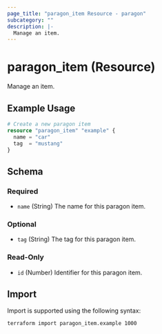 ```yaml
---
page_title: "paragon_item Resource - paragon"
subcategory: ""
description: |-
  Manage an item.
---
```


# paragon_item (Resource)

Manage an item.

## Example Usage

```terraform
# Create a new paragon item
resource "paragon_item" "example" {
  name = "car"
  tag  = "mustang"
}
```

<!-- schema generated by tfplugindocs -->
## Schema

### Required

- `name` (String) The name for this paragon item.

### Optional

- `tag` (String) The tag for this paragon item.

### Read-Only

- `id` (Number) Identifier for this paragon item.

## Import

Import is supported using the following syntax:

```shell
terraform import paragon_item.example 1000
```

